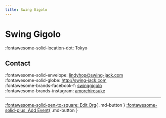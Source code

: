 ```yaml
---
title: Swing Gigolo
---
```


# Swing Gigolo

:fontawesome-solid-location-dot: Tokyo  


## Contact

:fontawesome-solid-envelope: <lindyhop@swing-jack.com>  
:fontawesome-solid-globe: <http://swing-jack.com>  
:fontawesome-brands-facebook-f: [swinggigolo](https://www.facebook.com/swinggigolo)  
:fontawesome-brands-instagram: [amorehirosuke](http://instagram.com/amorehirosuke)  

---

[:fontawesome-solid-pen-to-square: Edit Org](https://github.com/swingdance/orgs/issues/new?assignees=&labels=update+org&projects=&template=03-update_entity.yml&title=Update%20Org%3A%20ja_JP%20%E2%80%A2%20Swing%20Gigolo&region=ja_JP&id=swing-gigolo&name=Swing%20Gigolo){ .md-button } [:fontawesome-solid-plus: Add Event](https://github.com/swingdance/events/issues/new?assignees=&labels=add+event&projects=&template=02-add_entity.yml&title=Add%20Event%3A%20ja_JP%20%E2%80%A2%20%3CName%3E&region=ja_JP&province=Tokyo&city=Tokyo&org_id=swing-gigolo){ .md-button }
